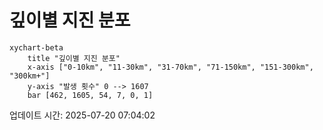 # 깊이별 지진 분포

```mermaid
xychart-beta
    title "깊이별 지진 분포"
    x-axis ["0-10km", "11-30km", "31-70km", "71-150km", "151-300km", "300km+"]
    y-axis "발생 횟수" 0 --> 1607
    bar [462, 1605, 54, 7, 0, 1]
```

업데이트 시간: 2025-07-20 07:04:02
